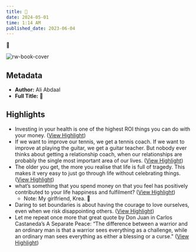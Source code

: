 ```yaml
---
title: 🧠
date: 2024-05-01
time: 1:14 AM
published_date: 2023-06-04
---
```

🧠

![rw-book-cover](https://readwise-assets.s3.amazonaws.com/static/images/article0.00998d930354.png)

## Metadata
- **Author:** Ali Abdaal
- **Full Title:** 🧠

## Highlights
- Investing in your health is one of the highest ROI things you can do with your money. ([View Highlight](https://read.readwise.io/read/01h284dcw7g0sgvfjnt2az4ssv))
- If we want to improve our tennis, we get a tennis coach. If we want to improve at playing the guitar, we get a guitar teacher. But nobody ever thinks about getting a relationship coach, when our relationships are probably the single most important area of our lives. ([View Highlight](https://read.readwise.io/read/01h284dra4rrvsfc5mn29zezcv))
- The older you get, the more you realise that life is full of tragedy. This makes it very easy to just go through life without celebrating things. ([View Highlight](https://read.readwise.io/read/01h284fq5p1z36vgjdptk6x2dt))
- what’s something that you spend money on that you feel has positively contributed to your life happiness and fulfilment? ([View Highlight](https://read.readwise.io/read/01h284h83qpge5ekyb1e0gagj3))
    - Note: My girlfriend, Krea. 🥹
- Daring to set boundaries is about having the courage to love ourselves, even when we risk disappointing others. ([View Highlight](https://read.readwise.io/read/01h284m74w1xf8wj8nv0sj7rpm))
- Let me repeat once more that great quote by Don Juan in Carlos Castaneda’s A Separate Peace: “The difference between a warrior and an ordinary man is that a warrior sees everything as a challenge, while an ordinary man sees everything as either a blessing or a curse." ([View Highlight](https://read.readwise.io/read/01h284rhs6kkgg9pa369aeytrn))
